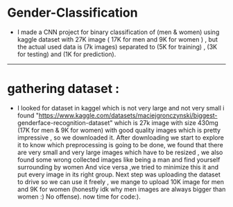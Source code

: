 # Gender-Classification
- I made a CNN project for binary classification of (men & women) using kaggle dataset with 27K image ( 17K for men and 9K for women ) , 
but the actual used data is (7k images) separated to (5K for training) , (3K for testing) and (1K for prediction).

--------------------------------------------------

#  gathering	dataset :
- I looked for dataset in kaggel which is not  very large and not very	small i found "https://www.kaggle.com/datasets/maciejgronczynski/biggest- genderface-recognition-dataset" which is 27k image with size 430mg (17K for men & 9K for women) with good	quality images which is pretty impressive , so we downloaded it.
After downloading	we start  to explore it to know which preprocessing is going to be done, we found that there are very small and very large images which have to be resized , we also found some wrong collected images like  being a man and find yourself surrounding by women And vice versa ,we tried to minimize this it and put every image in its right group.
Next step was uploading the dataset  to drive so we can use it freely	, we mange to upload 10K image for men and 9K for women (honestly idk why men images are always bigger than women :) No offense).
now time for code:).





